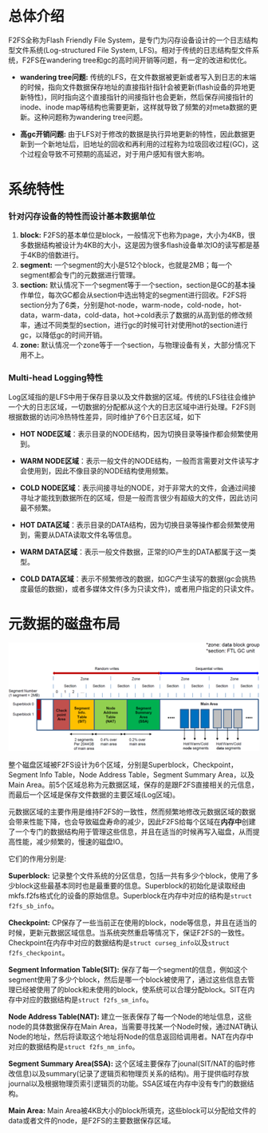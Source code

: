 # 总体介绍
F2FS全称为Flash Friendly File System，是专门为闪存设备设计的一个日志结构型文件系统(Log-structured File System, LFS)。相对于传统的日志结构型文件系统，F2FS在wandering tree和gc的高时间开销等问题，有一定的改进和优化。

- **wandering tree问题:** 传统的LFS，在文件数据被更新或者写入到日志的末端的时候，指向文件数据保存地址的直接指针指针会被更新(flash设备的异地更新特性)，同时指向这个直接指针的间接指针也会更新，然后保存间接指针的inode、inode map等结构也需要更新，这样就导致了频繁的对meta数据的更新。这种问题称为wandering tree问题。

- **高gc开销问题:** 由于LFS对于修改的数据是执行异地更新的特性，因此数据更新到一个新地址后，旧地址的回收和再利用的过程称为垃圾回收过程(GC)，这个过程会导致不可预期的高延迟，对于用户感知有很大影响。


# 系统特性
### 针对闪存设备的特性而设计基本数据单位
1. **block:** F2FS的基本单位是block，一般情况下也称为page，大小为4KB，很多数据结构被设计为4KB的大小，这是因为很多flash设备单次IO的读写都是基于4KB的倍数进行。
2. **segment:** 一个segment的大小是512个block，也就是2MB；每一个segment都会专门的元数据进行管理。
3. **section:** 默认情况下一个segment等于一个section，section是GC的基本操作单位，每次GC都会从section中选出特定的segment进行回收。F2FS将section分为了6类，分别是hot-node，warm-node，cold-node，hot-data，warm-data，cold-data，hot->cold表示了数据的从高到低的修改频率，通过不同类型的section，进行gc的时候可针对使用hot的section进行gc，以降低gc的时间开销。
4. **zone:** 默认情况一个zone等于一个section，与物理设备有关，大部分情况下用不上。

### Multi-head Logging特性
Log区域指的是LFS中用于保存目录以及文件数据的区域。传统的LFS往往会维护一个大的日志区域，一切数据的分配都从这个大的日志区域中进行处理。F2FS则根据数据的访问冷热特性差异，同时维护了6个日志区域，如下
- **HOT NODE区域**：表示目录的NODE结构，因为切换目录等操作都会频繁使用到。

- **WARM NODE区域**：表示一般文件的NODE结构，一般而言需要对文件读写才会使用到，因此不像目录的NODE结构使用频繁。

- **COLD NODE区域**：表示间接寻址的NODE，对于非常大的文件，会通过间接寻址才能找到数据所在的区域，但是一般而言很少有超级大的文件，因此访问最不频繁。

- **HOT DATA区域**：表示目录的DATA结构，因为切换目录等操作都会频繁使用到，需要从DATA读取文件名等信息。

- **WARM DATA区域**：表示一般文件数据，正常的IO产生的DATA都属于这一类型。

- **COLD DATA区域**：表示不频繁修改的数据，如GC产生读写的数据(gc会挑热度最低的数据)，或者多媒体文件(多为只读文件)，或者用户指定的只读文件。


# 元数据的磁盘布局
![](../img/F2FS-Layout/f2fs-layout.png)

整个磁盘区域被F2FS设计为6个区域，分别是Superblock，Checkpoint，Segment Info Table，Node Address Table，Segment Summary Area，以及Main Area。前5个区域总称为元数据区域，保存的是跟F2FS直接相关的元信息，而最后一个区域是保存文件数据的主要区域(Log区域)。

元数据区域的主要作用是维持F2FS的一致性，然而频繁地修改元数据区域的数据会带来性能下降，也会导致磁盘寿命的减少，因此F2FS给每个区域在**内存中**创建了一个专门的数据结构用于管理这些信息，并且在适当的时候再写入磁盘，从而提高性能，减少频繁的，慢速的磁盘IO。

它们的作用分别是:

**Superblock:** 记录整个文件系统的分区信息，包括一共有多少个block，使用了多少block这些最基本同时也是最重要的信息。Superblock的初始化是读取经由mkfs.f2fs格式化的设备的原始信息。Superblock在内存中对应的结构是`struct f2fs_sb_info`。

**Checkpoint:** CP保存了一些当前正在使用的block，node等信息，并且在适当的时候，更新元数据区域信息。当系统突然重启等情况下，保证F2FS的一致性。Checkpoint在内存中对应的数据结构是`struct curseg_info`以及`struct f2fs_checkpoint`。

**Segment Information Table(SIT):** 保存了每一个segment的信息，例如这个segment使用了多少个block，然后是哪一个block被使用了，通过这些信息去管理已经被使用了的block和未使用的block，使系统可以合理分配block。SIT在内存中对应的数据结构是`struct f2fs_sm_info`。

**Node Address Table(NAT):** 建立一张表保存了每一个Node的地址信息，这些node的具体数据保存在Main Area，当需要寻找某一个Node时候，通过NAT确认Node的地址，然后将读取这个地址将Node的信息返回给调用者。NAT在内存中对应的数据结构是`struct f2fs_nm_info`。

**Segment Summary Area(SSA):** 这个区域主要保存了jounal(SIT/NAT的临时修改信息)以及summary(记录了逻辑页和物理页关系的结构)。用于提供临时存放journal以及根据物理页索引逻辑页的功能。SSA区域在内存中没有专门的数据结构。

**Main Area:** Main Area被4KB大小的block所填充，这些block可以分配给文件的data或者文件的node，是F2FS的主要数据保存区域。
